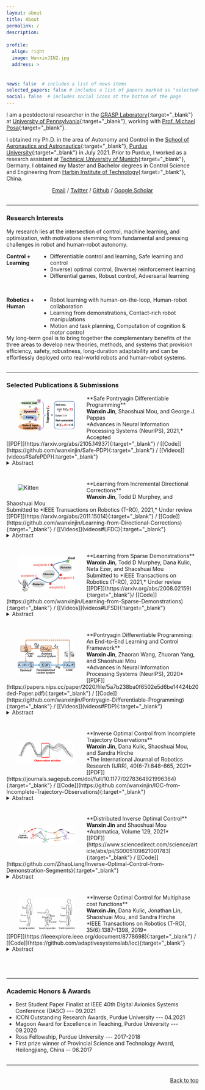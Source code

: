 ```yaml
---
layout: about
title: About
permalink: /
description: 

profile:
  align: right
  image: WanxinJIN2.jpg
  address: >


news: false  # includes a list of news items
selected_papers: false # includes a list of papers marked as "selected={true}"
social: false  # includes social icons at the bottom of the page
---
```

I am a postdoctoral researcher in the [GRASP Laboratory](https://www.grasp.upenn.edu/){:target="_blank"} at [University of Pennsylvania](https://www.upenn.edu/){:target="_blank"}, working with [Prof. Michael Posa](https://dair.seas.upenn.edu/michael-posa/){:target="_blank"}.

I obtained my Ph.D. in the area of Autonomy and Control in the [School of Aeronautics and Astronautics](https://engineering.purdue.edu/AAE){:target="_blank"}, [Purdue University](https://www.purdue.edu/){:target="_blank"} in July 2021. Prior to Purdue,  I worked as a research assistant  at [Technical University of Munich](https://www.tum.de/en/){:target="_blank"}, Germany. I  obtained my   Master and Bachelor degrees in Control Science and Engineering from [Harbin Institute of Technology](http://en.hit.edu.cn/){:target="_blank"}, China.

<p align="center">
<a href = "mailto:wanxinjin@gmail.com" target="_blank">Email</a> / 
<a href = "https://twitter.com/jinwanxin" target="_blank">Twitter</a> / 
<a href = "https://github.com/wanxinjin" target="_blank">Github</a> / 
<a href = "https://scholar.google.com/citations?user=SoEC4h4AAAAJ&hl=en" target="_blank">Google Scholar</a> 
</p>




<p style="margin-bottom:0.8cm; margin-left: 0.5cm"> </p>

-----

### Research Interests
My research lies at the intersection of   control, machine learning, and optimization, with  motivations stemming from  fundamental and pressing challenges in   robot and human-robot autonomy. 

<body>
  <div style="width: 100%;">
      <div style="width: 18%; height: 100px; float: left; background: transparent;"> 
         <strong>Control + Learning</strong>
      </div>
      <div style="margin-left: 18%; height: 100px; background: transparent;"> 
          <ul>
            <li>Differentiable control  and learning,  Safe learning and control</li>
            <li>(Inverse) optimal control, (Inverse) reinforcement learning </li> 
            <li>Differential games, Robust control, Adversarial learning</li>
        </ul>
      </div>
  </div>
</body>



<body>
  <div style="width: 100%;">
      <div style="width: 18%; height: 100px; float: left; background: transparent;"> 
         <strong>Robotics + Human</strong>
      </div>
      <div style="margin-left: 18%; height: 100px; background: transparent;"> 
          <ul >
            <li>Robot learning with human-on-the-loop, Human-robot collaboration</li>
            <li>Learning from demonstrations, Contact-rich robot manipulations</li> 
            <li>Motion and task planning, Computation of cognition & motor control</li>
        </ul>
      </div>
  </div>
</body>
My long-term goal  is to bring together the complementary benefits of the   three areas to develop new theories, methods, and systems that provision  efficiency,  safety, robustness,  long-duration adaptability  and can be effortlessly deployed onto   real-world robots and human-robot systems. 

<p style="margin-bottom:0.8cm; margin-left: 0.5cm"> </p>

-----


### Selected Publications & Submissions

<p style="margin-bottom:100; margin-left: -1.0cm"> </p>

<img src="collections/figures/SafePDP.png" alt="Kitten" title="SafePDP" width="150"  align="left" hspace="30" vspace=10 />
**Safe Pontryagin Differentiable Programming** <br />
<b>Wanxin Jin</b>, Shaoshuai Mou, and George J. Pappas<br />
*Advances in Neural Information Processing Systems (NeurIPS), 2021,*  Accepted <br />
[[PDF]](https://arxiv.org/abs/2105.14937){:target="_blank"} / 
[[Code]](https://github.com/wanxinjin/Safe-PDP){:target="_blank"} / 
[[Videos]](videos#SafePDP){:target="_blank"}




<p style="margin-bottom:-0.4cm; margin-left: 0.5cm"> </p>

<details>
  <summary>Abstract </summary>
We propose a Safe Pontryagin Differentiable Programming (Safe PDP) methodology, which establishes a theoretical and algorithmic safe differentiable framework to solve a broad class of safety-critical learning and control tasks -- problems that require the guarantee of both immediate and long-term constraint satisfaction at any stage of the learning and control progress. In the spirit of interior-point methods, Safe PDP handles different types of state and input constraints by incorporating them into the cost and loss through barrier functions. We prove the following fundamental features of Safe PDP: first, both the constrained solution and its gradient in backward pass can be approximated by solving a more efficient unconstrained counterpart; second, the approximation for both the solution and its gradient can be controlled for arbitrary accuracy using a barrier parameter; and third, importantly, any intermediate results throughout the approximation and optimization are strictly respecting all constraints, thus guaranteeing safety throughout the entire learning and control process. We demonstrate the capabilities of Safe PDP in solving various safe learning and control tasks, including safe policy optimization, safe motion planning, and learning MPCs from demonstrations, on different challenging control systems such as 6-DoF maneuvering quadrotor and 6-DoF rocket powered landing.
</details>

<p style="margin-bottom:1.0cm; margin-left: 0.5cm"> </p>


<img src="collections/figures/lfc_v.gif" alt="Kitten" title="lfc" width="150"  align="left" hspace="30" vspace=10 />
**Learning from Incremental Directional Corrections** <br />
<b>Wanxin Jin</b>, Todd D Murphey, and Shaoshuai Mou<br />
Submitted to *IEEE Transactions on Robotics (T-RO), 2021,*    Under review <br />
[[PDF]](https://arxiv.org/abs/2011.15014){:target="_blank"} /
[[Code]](https://github.com/wanxinjin/Learning-from-Directional-Corrections){:target="_blank"} /
[[Videos]](videos#LFDC){:target="_blank"}



<p style="margin-bottom:-0.4cm; margin-left: 0.5cm"> </p>
<details>
  <summary>Abstract </summary>
This paper proposes a technique which enables a robot to learn a control objective function incrementally from human user's corrections. The human's corrections can be as simple as directional corrections -- corrections that indicate the direction of a control change without indicating its magnitude -- applied at some time instances during the robot's motion. We only assume that each of the human's corrections, regardless of its magnitude, points in a direction that improves the robot's current motion relative to an implicit objective function. The proposed method uses the direction of a correction to update the estimate of the objective function based on a cutting plane technique. We establish the theoretical results to show that this process of incremental correction and update guarantees convergence of the learned objective function to the implicit one. The method is validated by two human-robot games, where human players teach a 2-link robot arm and a 6-DoF quadrotor system for motion planning in environments with obstacles, and also on a real  quadrotor system in a user study.
</details>

<p style="margin-bottom:1.0cm; margin-left: 0.5cm"> </p>

<img src="collections/figures/lfd.png" alt="Kitten" title="SafePDP" width="150"  align="left" hspace="30" vspace=10 />
**Learning from Sparse Demonstrations** <br />
<b>Wanxin Jin</b>, Todd D Murphey, Dana Kulic, Neta Ezer, and Shaoshuai Mou<br />
Submitted to *IEEE Transactions on Robotics (T-RO), 2021,*   Under review <br />
[[PDF]](https://arxiv.org/abs/2008.02159){:target="_blank"}/
[[Code]](https://github.com/wanxinjin/Learning-from-Sparse-Demonstrations){:target="_blank"} /
[[Videos]](videos#LFSD){:target="_blank"}


<p style="margin-bottom:-0.4cm; margin-left: 0.5cm"> </p>
<details>
  <summary>Abstract </summary>
This paper proposes an approach which enables a robot to learn an objective function from sparse demonstrations of an expert. The demonstrations are given by a small number of sparse waypoints; the waypoints are desired outputs of the robot's trajectory at certain time instances, sparsely located within a demonstration time horizon. The duration of the expert's demonstration may be different from the actual duration of the robot's execution. The proposed method enables to jointly learn an objective function and a time-warping function such that the robot's reproduced trajectory has minimal distance to the sparse demonstration waypoints. Unlike existing inverse reinforcement learning techniques, the proposed approach uses the differential Pontryagin's maximum principle, which allows direct minimization of the distance between the robot's trajectory and the sparse demonstration waypoints and enables simultaneous learning of an objective function and a time-warping function. We demonstrate the effectiveness of the proposed approach in various simulated scenarios. We apply the method to learn motion planning/control of a 6-DoF maneuvering unmanned aerial vehicle (UAV) and a robot arm in environments with obstacles. The results show that a robot is able to learn a valid objective function to avoid obstacles with few demonstrated waypoints.
</details>

<p style="margin-bottom:1.0cm; margin-left: 0.5cm"> </p>


<img src="collections/figures/PDP.png" alt="Kitten" title="SafePDP"   width="150"  align="left" hspace="30" vspace=20 />
**Pontryagin Differentiable Programming: An End-to-End Learning and Control Framework** <br />
<b>Wanxin Jin</b>, Zhaoran Wang, Zhuoran Yang, and Shaoshuai Mou<br />
*Advances in Neural Information Processing Systems (NeurIPS),  2020* <br />
[[PDF]](https://papers.nips.cc/paper/2020/file/5a7b238ba0f6502e5d6be14424b20ded-Paper.pdf){:target="_blank"} /
[[Code]](https://github.com/wanxinjin/Pontryagin-Differentiable-Programming){:target="_blank"} /
[[Videos]](videos#PDP){:target="_blank"}

<p style="margin-bottom:-0.4cm; margin-left: 0.5cm"> </p>
<details>
  <summary>Abstract </summary>
This paper develops a Pontryagin Differentiable Programming (PDP) methodology,
which establishes a unified framework to solve a broad class of learning and control
tasks. The PDP distinguishes from existing methods by two novel techniques: first,
we differentiate through Pontryagin’s Maximum Principle, and this allows to obtain
the analytical derivative of a trajectory with respect to tunable parameters within an
optimal control system, enabling end-to-end learning of dynamics, policies, or/and
control objective functions; and second, we propose an auxiliary control system in
the backward pass of the PDP framework, and the output of this auxiliary control
system is the analytical derivative of the original system’s trajectory with respect
to the parameters, which can be iteratively solved using standard control tools. We
investigate three learning modes of the PDP: inverse reinforcement learning, system
identification, and control/planning. We demonstrate the capability of the PDP in
each learning mode on different high-dimensional systems, including multi-link
robot arm, 6-DoF maneuvering quadrotor, and 6-DoF rocket powered landing.
</details>


<p style="margin-bottom:1.0cm; margin-left: 0.5cm"> </p>


<img src="collections/figures/ioc_incomplete.png" alt="Kitten" title="SafePDP" width="150"   align="left" hspace="30" vspace=30 />
**Inverse Optimal Control from Incomplete Trajectory Observations** <br />
<b>Wanxin Jin</b>,  Dana Kulic, Shaoshuai Mou, and Sandra Hirche <br />
*The International Journal of Robotics Research (IJRR), 40(6-7):848–865,
2021* <br />
[[PDF]](https://journals.sagepub.com/doi/full/10.1177/0278364921996384){:target="_blank"} /
[[Code]](https://github.com/wanxinjin/IOC-from-Incomplete-Trajectory-Observations){:target="_blank"}

<p style="margin-bottom:-0.4cm; margin-left: 0.5cm"> </p>
<details>
  <summary>Abstract </summary>
This article develops a methodology that enables learning an objective function of an optimal control system from incomplete trajectory observations. The objective function is assumed to be a weighted sum of features (or basis functions) with unknown weights, and the observed data is a segment of a trajectory of system states and inputs. The proposed technique introduces the concept of the recovery matrix to establish the relationship between any available segment of the trajectory and the weights of given candidate features. The rank of the recovery matrix indicates whether a subset of relevant features can be found among the candidate features and the corresponding weights can be learned from the segment data. The recovery matrix can be obtained iteratively and its rank non-decreasing property shows that additional observations may contribute to the objective learning. Based on the recovery matrix, a method for using incomplete trajectory observations to learn the weights of selected features is established, and an incremental inverse optimal control algorithm is developed by automatically finding the minimal required observation. The effectiveness of the proposed method is demonstrated on a linear quadratic regulator system and a simulated robot manipulator.
</details>


<p style="margin-bottom:1.0cm; margin-left: 0.5cm"> </p>


<img src="collections/figures/DIOC.png" alt="Kitten" title="SafePDP" width="150"  align="left" hspace="30" vspace=30 />
**Distributed Inverse Optimal Control** <br />
<b>Wanxin Jin</b> and Shaoshuai Mou <br />
*Automatica, Volume 129, 2021* <br />
[[PDF]](https://www.sciencedirect.com/science/article/abs/pii/S0005109821001783){:target="_blank"} /
[[Code]](https://github.com/ZihaoLiang/Inverse-Optimal-Control-from-Demonstration-Segments){:target="_blank"}


<p style="margin-bottom:-0.4cm; margin-left: 0.5cm"> </p>
<details>
  <summary>Abstract </summary>
This paper develops a distributed approach for inverse optimal control (IOC) in multi-agent systems. Here each agent can only communicate with certain nearby neighbors and only accesses segments of system’s trajectory, which is not sufficient for the agent to solve the IOC problem alone. By introducing the concept of the data effectiveness and bridging the connection between each segment and its contribution to solving IOC, we formulate the IOC problem as a problem of achieving least-square solutions via a distributed algorithm. Simulations are provided to validate the proposed distributed IOC approach.
</details>


<p style="margin-bottom:1.0cm; margin-left: 0.5cm"> </p>


<img src="collections/figures/ioc_multiphase.png" alt="Kitten" title="SafePDP" width="150"  align="left" hspace="30" vspace=10 />
**Inverse Optimal Control for Multiphase cost functions** <br />
<b>Wanxin Jin</b>, Dana Kulic, Jonathan  Lin, Shaoshuai Mou, and Sandra Hirche <br />
*IEEE Transactions on Robotics (T-RO), 35(6):1387–1398,
2019* <br />
[[PDF]](https://ieeexplore.ieee.org/document/8778698){:target="_blank"} / 
[[Code]](https://github.com/adaptivesystemslab/ioc){:target="_blank"}

<p style="margin-bottom:-0.4cm; margin-left: 0.5cm"> </p>
<details>
  <summary>Abstract </summary>
In this paper, we consider a dynamical system whose trajectory is a result of minimizing a multiphase cost function. The multiphase cost function is assumed to be a weighted sum of specified features (or basis functions) with phase-dependent weights that switch at some unknown phase transition points. A new inverse optimal control approach for recovering the cost weights of each phase and estimating the phase transition points is proposed. The key idea is to use a length-adapted window moving along the observed trajectory, where the window length is determined by finding the minimal observation length that suffices for a successful cost weight recovery. The effectiveness of the proposed method is first evaluated on a simulated robot arm, and then, demonstrated on a dataset of human participants performing a series of squatting tasks. The results demonstrate that the proposed method reliably retrieves the cost function of each phase and segments each phase of motion from the trajectory with a segmentation accuracy above 90%.
</details>


<p style="margin-bottom:1.8cm; margin-left: 0.5cm"> </p>

-----


### Academic Honors & Awards

<p style="margin-bottom:100; margin-left: -1.0cm"> </p>

- Best Student Paper Finalist at IEEE 40th Digital Avionics Systems Conference (DASC) --- 09.2021
- ICON Outstanding Research Awards, Purdue University --- 04.2021
- Magoon Award for Excellence in Teaching, Purdue University --- 09.2020
- Ross Fellowship, Purdue University --- 2017-2018
- First prize winner of Provincial Science and Technology Award, Heilongjiang, China -- 06.2017

<p style="margin-bottom:0.8cm; margin-left: 0.5cm"> </p>

-----
<br/>

<script type = "text / javascript" src = "// counter.websiteout.net/js/17/5/0/0"> </script>
<div style="text-align: right"> <a href="#top">Back to top</a> </div>

